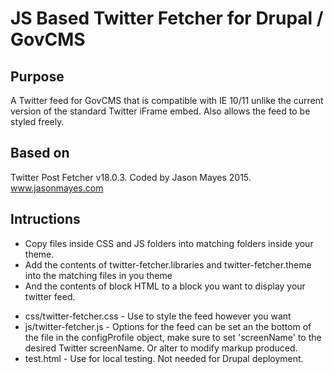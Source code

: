 # JS Based Twitter Fetcher for Drupal / GovCMS

## Purpose
A Twitter feed for GovCMS that is compatible with IE 10/11 unlike the current version of the standard Twitter iFrame embed.
Also allows the feed to be styled freely.

## Based on
Twitter Post Fetcher v18.0.3.
Coded by Jason Mayes 2015.
www.jasonmayes.com

## Intructions
- Copy files inside CSS and JS folders into matching folders inside your theme.
- Add the contents of twitter-fetcher.libraries and twitter-fetcher.theme into the matching files in you theme
- And the contents of block HTML to a block you want to display your twitter feed.

* css/twitter-fetcher.css - Use to style the feed however you want
* js/twitter-fetcher.js - Options for the feed can be set an the bottom of the file in the configProfile object, make sure to set 'screenName' to the desired Twitter screenName. Or alter to modify markup produced.
* test.html - Use for local testing. Not needed for Drupal deployment.
